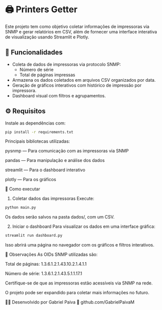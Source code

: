 # 🖨️ Printers Getter

Este projeto tem como objetivo coletar informações de impressoras via SNMP e gerar relatórios em CSV, além de fornecer uma interface interativa de visualização usando Streamlit e Plotly.

## 📌 Funcionalidades

- Coleta de dados de impressoras via protocolo SNMP:
  - Número de série
  - Total de páginas impressas
- Armazena os dados coletados em arquivos CSV organizados por data.
- Geração de gráficos interativos com histórico de impressão por impressora.
- Dashboard visual com filtros e agrupamentos.

## ⚙️ Requisitos

Instale as dependências com:

```bash
pip install -r requirements.txt
```
Principais bibliotecas utilizadas:

pysnmp — Para comunicação com as impressoras via SNMP

pandas — Para manipulação e análise dos dados

streamlit — Para o dashboard interativo

plotly — Para os gráficos

🚀 Como executar
1. Coletar dados das impressoras
Execute:
```bash
python main.py
```
Os dados serão salvos na pasta dados/, com um CSV.

2. Iniciar o dashboard
Para visualizar os dados em uma interface gráfica:
```bash
streamlit run dashboard.py
```
Isso abrirá uma página no navegador com os gráficos e filtros interativos.

📝 Observações
As OIDs SNMP utilizadas são:

Total de páginas: 1.3.6.1.2.1.43.10.2.1.4.1.1

Número de série: 1.3.6.1.2.1.43.5.1.1.17.1

Certifique-se de que as impressoras estão acessíveis via SNMP na rede.

O projeto pode ser expandido para coletar mais informações no futuro.

👨‍💻
Desenvolvido por Gabriel Paiva
🔗 github.com/GabrielPaivaM
